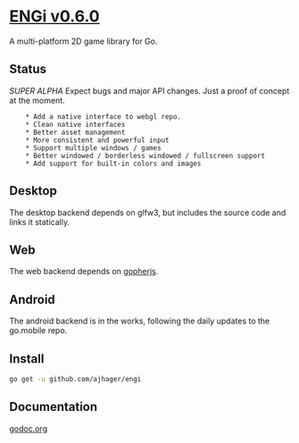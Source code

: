 # [ENGi v0.6.0](http://ajhager.com/engi)

A multi-platform 2D game library for Go.

## Status

*SUPER ALPHA* Expect bugs and major API changes. Just a proof of concept at the moment.

		* Add a native interface to webgl repo.
		* Clean native interfaces
		* Better asset management
		* More consistent and powerful input
		* Support multiple windows / games
		* Better windowed / borderless windowed / fullscreen support
		* Add support for built-in colors and images

## Desktop

The desktop backend depends on glfw3, but  includes the source code and links it statically.

## Web

The web backend depends on [gopherjs](http://github.com/neelance/gopherjs).

## Android

The android backend is in the works, following the daily updates to the go.mobile repo.

## Install

```bash
go get -u github.com/ajhager/engi
```

## Documentation

[godoc.org](http://godoc.org/github.com/ajhager/engi)
